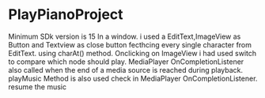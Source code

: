 # PlayPianoProject
Minimum SDk version is 15
In a window. i used a EditText,ImageView as Button and Textview as close button
fecthcing every single character from EditText.
using charAt() method.
Onclicking on ImageView i had used switch to compare which node should play. 
MediaPlayer OnCompletionListener also called when the end of a media source is reached during playback.
playMusic Method is also used check in MediaPlayer OnCompletionListener. resume the music
